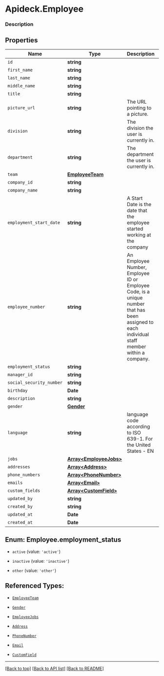 # Apideck.Employee

### Description

## Properties
Name | Type | Description | Notes
------------ | ------------- | ------------- | -------------
`id` | **string** |  | [optional] 
`first_name` | **string** |  | [optional] 
`last_name` | **string** |  | [optional] 
`middle_name` | **string** |  | [optional] 
`title` | **string** |  | [optional] 
`picture_url` | **string** | The URL pointing to a picture. | [optional] 
`division` | **string** | The division the user is currently in. | [optional] 
`department` | **string** | The department the user is currently in. | [optional] 
`team` | [**EmployeeTeam**](EmployeeTeam.md) |  | [optional] 
`company_id` | **string** |  | [optional] 
`company_name` | **string** |  | [optional] 
`employment_start_date` | **string** | A Start Date is the date that the employee started working at the company | [optional] 
`employee_number` | **string** | An Employee Number, Employee ID or Employee Code, is a unique number that has been assigned to each individual staff member within a company. | [optional] 
`employment_status` | **string** |  | [optional] 
`manager_id` | **string** |  | [optional] 
`social_security_number` | **string** |  | [optional] 
`birthday` | **Date** |  | [optional] 
`description` | **string** |  | [optional] 
`gender` | [**Gender**](Gender.md) |  | [optional] 
`language` | **string** | language code according to ISO 639-1. For the United States - EN | [optional] 
`jobs` | [**Array&lt;EmployeeJobs&gt;**](EmployeeJobs.md) |  | [optional] 
`addresses` | [**Array&lt;Address&gt;**](Address.md) |  | [optional] 
`phone_numbers` | [**Array&lt;PhoneNumber&gt;**](PhoneNumber.md) |  | [optional] 
`emails` | [**Array&lt;Email&gt;**](Email.md) |  | [optional] 
`custom_fields` | [**Array&lt;CustomField&gt;**](CustomField.md) |  | [optional] 
`updated_by` | **string** |  | [optional] 
`created_by` | **string** |  | [optional] 
`updated_at` | **Date** |  | [optional] 
`created_at` | **Date** |  | [optional] 





<a name="EmployeeEmploymentStatus"></a>
## Enum: Employee.employment_status


* `active` (value: `'active'`)

* `inactive` (value: `'inactive'`)

* `other` (value: `'other'`)




## Referenced Types:








* [`EmployeeTeam`](EmployeeTeam.md)









* [`Gender`](Gender.md)

* [`EmployeeJobs`](EmployeeJobs.md)
* [`Address`](Address.md)
* [`PhoneNumber`](PhoneNumber.md)
* [`Email`](Email.md)
* [`CustomField`](CustomField.md)





---

[[Back to top]](#) [[Back to API list]](../../../../README.md#documentation-for-api-endpoints) [[Back to README]](../../../../README.md)


